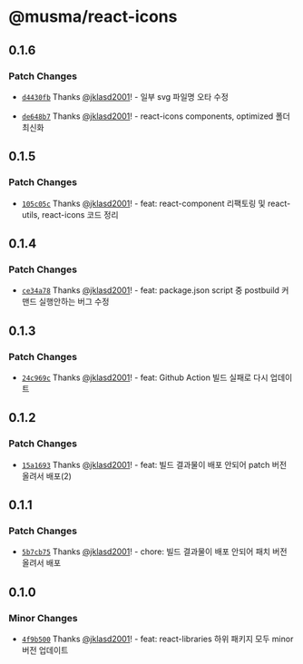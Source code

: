 # @musma/react-icons

## 0.1.6

### Patch Changes

- [`d4430fb`](https://github.com/Musma/react-libraries/commit/d4430fba2712acb0f696c3d33e82a770227a0eac) Thanks [@jklasd2001](https://github.com/jklasd2001)! - 일부 svg 파일명 오타 수정

- [`de648b7`](https://github.com/Musma/react-libraries/commit/de648b79e4247fe86ec2fe03e6721d40c07ad6fe) Thanks [@jklasd2001](https://github.com/jklasd2001)! - react-icons components, optimized 폴더 최신화

## 0.1.5

### Patch Changes

- [`105c05c`](https://github.com/Musma/react-libraries/commit/105c05c3e87c255a7ea69d6565f0c978df02240f) Thanks [@jklasd2001](https://github.com/jklasd2001)! - feat: react-component 리팩토링 및 react-utils, react-icons 코드 정리

## 0.1.4

### Patch Changes

- [`ce34a78`](https://github.com/Musma/react-libraries/commit/ce34a78a11a4f8b93035f743e0f5b6df3a04f0fe) Thanks [@jklasd2001](https://github.com/jklasd2001)! - feat: package.json script 중 postbuild 커맨드 실행안하는 버그 수정

## 0.1.3

### Patch Changes

- [`24c969c`](https://github.com/Musma/react-libraries/commit/24c969cd660d83cc4c62e511f93cbc90723e9de7) Thanks [@jklasd2001](https://github.com/jklasd2001)! - feat: Github Action 빌드 실패로 다시 업데이트

## 0.1.2

### Patch Changes

- [`15a1693`](https://github.com/Musma/react-libraries/commit/15a169352ba53a50a5516f2d85b9d01d855db640) Thanks [@jklasd2001](https://github.com/jklasd2001)! - feat: 빌드 결과물이 배포 안되어 patch 버전 올려서 배포(2)

## 0.1.1

### Patch Changes

- [`5b7cb75`](https://github.com/Musma/react-libraries/commit/5b7cb75c6573f1423f3286b7aa37b0c0fff28ff0) Thanks [@jklasd2001](https://github.com/jklasd2001)! - chore: 빌드 결과물이 배포 안되어 패치 버전 올려서 배포

## 0.1.0

### Minor Changes

- [`4f9b500`](https://github.com/Musma/react-libraries/commit/4f9b50045ee1a77e1ce72bd3f34906e2c7c52776) Thanks [@jklasd2001](https://github.com/jklasd2001)! - feat: react-libraries 하위 패키지 모두 minor 버전 업데이트
